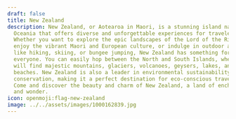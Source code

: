 ```yaml
---
draft: false
title: New Zealand
description: New Zealand, or Aotearoa in Maori, is a stunning island nation in
  Oceania that offers diverse and unforgettable experiences for travelers.
  Whether you want to explore the epic landscapes of the Lord of the Rings,
  enjoy the vibrant Maori and European culture, or indulge in outdoor adventures
  like hiking, skiing, or bungee jumping, New Zealand has something for
  everyone. You can easily hop between the North and South Islands, where you
  will find majestic mountains, glaciers, volcanoes, geysers, lakes, and
  beaches. New Zealand is also a leader in environmental sustainability and
  conservation, making it a perfect destination for eco-conscious travelers.
  Come and discover the beauty and charm of New Zealand, a land of enchantment
  and wonder.
icon: openmoji:flag-new-zealand
image: ../../assets/images/1000162839.jpg
---
```

